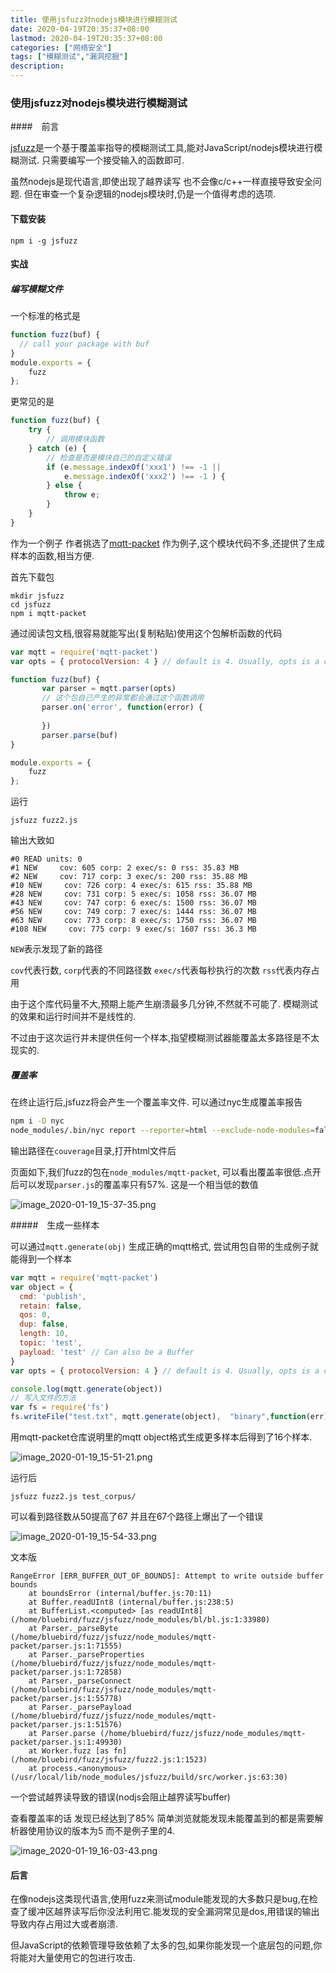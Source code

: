 ```yaml
---
title: 使用jsfuzz对nodejs模块进行模糊测试
date: 2020-04-19T20:35:37+08:00
lastmod: 2020-04-19T20:35:37+08:00
categories: ["网络安全"]
tags: ["模糊测试","漏洞挖掘"]
description:
---
```


### 使用jsfuzz对nodejs模块进行模糊测试

####　前言

[jsfuzz](https://github.com/fuzzitdev/jsfuzz)是一个基于覆盖率指导的模糊测试工具,能对JavaScript/nodejs模块进行模糊测试. 只需要编写一个接受输入的函数即可. 

虽然nodejs是现代语言,即使出现了越界读写 也不会像c/c++一样直接导致安全问题. 但在审查一个复杂逻辑的nodejs模块时,仍是一个值得考虑的选项.



#### 下载安装

`npm i -g jsfuzz`



#### 实战

##### 编写模糊文件

一个标准的格式是

```javascript
function fuzz(buf) {
  // call your package with buf  
}
module.exports = {
    fuzz
};
```

更常见的是

```javascript
function fuzz(buf) {
    try {
        // 调用模块函数
    } catch (e) {
        // 检查是否是模块自己的自定义错误
        if (e.message.indexOf('xxx1') !== -1 ||
            e.message.indexOf('xxx2') !== -1 ) {
        } else {
            throw e;
        }
    }
}
```



作为一个例子 作者挑选了[mqtt-packet](https://github.com/mqttjs/mqtt-packet) 作为例子,这个模块代码不多,还提供了生成样本的函数,相当方便.

首先下载包

```
mkdir jsfuzz
cd jsfuzz
npm i mqtt-packet
```

通过阅读包文档,很容易就能写出(复制粘贴)使用这个包解析函数的代码

```javascript
var mqtt = require('mqtt-packet')
var opts = { protocolVersion: 4 } // default is 4. Usually, opts is a connect packet

function fuzz(buf) {
       var parser = mqtt.parser(opts)
       // 这个包自己产生的异常都会通过这个函数调用
       parser.on('error', function(error) {
           
       })
       parser.parse(buf)
}

module.exports = {
    fuzz
};
```

运行

`jsfuzz fuzz2.js `

输出大致如

```
#0 READ units: 0
#1 NEW     cov: 605 corp: 2 exec/s: 0 rss: 35.83 MB
#2 NEW     cov: 717 corp: 3 exec/s: 200 rss: 35.88 MB
#10 NEW     cov: 726 corp: 4 exec/s: 615 rss: 35.88 MB
#28 NEW     cov: 731 corp: 5 exec/s: 1058 rss: 36.07 MB
#43 NEW     cov: 747 corp: 6 exec/s: 1500 rss: 36.07 MB
#56 NEW     cov: 749 corp: 7 exec/s: 1444 rss: 36.07 MB
#63 NEW     cov: 773 corp: 8 exec/s: 1750 rss: 36.07 MB
#108 NEW     cov: 775 corp: 9 exec/s: 1607 rss: 36.3 MB

```

`NEW`表示发现了新的路径  

`cov`代表行数, `corp`代表的不同路径数 `exec/s`代表每秒执行的次数 `rss`代表内存占用

由于这个库代码量不大,预期上能产生崩溃最多几分钟,不然就不可能了. 模糊测试的效果和运行时间并不是线性的.

不过由于这次运行并未提供任何一个样本,指望模糊测试器能覆盖太多路径是不太现实的. 



##### 覆盖率

在终止运行后,jsfuzz将会产生一个覆盖率文件. 可以通过nyc生成覆盖率报告

```bash
npm i -D nyc 
node_modules/.bin/nyc report --reporter=html --exclude-node-modules=false 
```

输出路径在`couverage`目录,打开html文件后

页面如下,我们fuzz的包在`node_modules/mqtt-packet`, 可以看出覆盖率很低.点开后可以发现`parser.js`的覆盖率只有57%. 这是一个相当低的数值

![image_2020-01-19_15-37-35.png](https://i.loli.net/2020/01/19/V4HfF8tNyPgw29E.png)



#####　生成一些样本

可以通过`mqtt.generate(obj)` 生成正确的mqtt格式, 尝试用包自带的生成例子就能得到一个样本

```javascript
var mqtt = require('mqtt-packet')
var object = {
  cmd: 'publish',
  retain: false,
  qos: 0,
  dup: false,
  length: 10,
  topic: 'test',
  payload: 'test' // Can also be a Buffer
}
var opts = { protocolVersion: 4 } // default is 4. Usually, opts is a connect packet

console.log(mqtt.generate(object))
// 写入文件的方法 
var fs = require('fs')
fs.writeFile("test.txt", mqtt.generate(object),  "binary",function(err) { });
```



用mqtt-packet仓库说明里的mqtt object格式生成更多样本后得到了16个样本.

![image_2020-01-19_15-51-21.png](https://i.loli.net/2020/01/19/rOdIE48WsP5Yh7w.png)

 运行后

`jsfuzz fuzz2.js test_corpus/ `

可以看到路径数从50提高了67 并且在67个路径上爆出了一个错误

![image_2020-01-19_15-54-33.png](https://i.loli.net/2020/01/19/zGkrldgUZiCOyA4.png)

文本版

```
RangeError [ERR_BUFFER_OUT_OF_BOUNDS]: Attempt to write outside buffer bounds
    at boundsError (internal/buffer.js:70:11)
    at Buffer.readUInt8 (internal/buffer.js:238:5)
    at BufferList.<computed> [as readUInt8] (/home/bluebird/fuzz/jsfuzz/node_modules/bl/bl.js:1:33980)
    at Parser._parseByte (/home/bluebird/fuzz/jsfuzz/node_modules/mqtt-packet/parser.js:1:71555)
    at Parser._parseProperties (/home/bluebird/fuzz/jsfuzz/node_modules/mqtt-packet/parser.js:1:72858)
    at Parser._parseConnect (/home/bluebird/fuzz/jsfuzz/node_modules/mqtt-packet/parser.js:1:55778)
    at Parser._parsePayload (/home/bluebird/fuzz/jsfuzz/node_modules/mqtt-packet/parser.js:1:51576)
    at Parser.parse (/home/bluebird/fuzz/jsfuzz/node_modules/mqtt-packet/parser.js:1:49930)
    at Worker.fuzz [as fn] (/home/bluebird/fuzz/jsfuzz/fuzz2.js:1:1523)
    at process.<anonymous> (/usr/local/lib/node_modules/jsfuzz/build/src/worker.js:63:30)

```

一个尝试越界读导致的错误(nodjs会阻止越界读写buffer) 



查看覆盖率的话 发现已经达到了85% 简单浏览就能发现未能覆盖到的都是需要解析器使用协议的版本为5 而不是例子里的4.

![image_2020-01-19_16-03-43.png](https://i.loli.net/2020/01/19/QSChfLHVKOGBlYw.png)



#### 后言

在像nodejs这类现代语言,使用fuzz来测试module能发现的大多数只是bug,在检查了缓冲区越界读写后你没法利用它.能发现的安全漏洞常见是dos,用错误的输出导致内存占用过大或者崩溃. 

但JavaScript的依赖管理导致依赖了太多的包,如果你能发现一个底层包的问题,你将能对大量使用它的包进行攻击.



 



  

